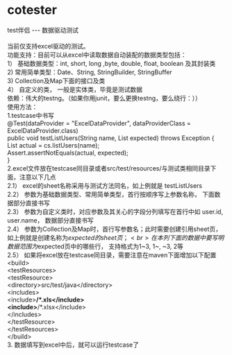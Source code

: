 # cotester<br>
test伴侣 --- 数据驱动测试<br>
<br>
当前仅支持excel驱动的测试。<br>
功能支持：目前可以从excel中读取数据自动装配的数据类型包括：<br>
1） 基础数据类型：int, short, long ,byte, double, float, boolean 及其封装类 <br>
2)  常用简单类型：Date、String, StringBuilder, StringBuffer<br>
3)  Collection及Map下面的接口及类<br>
4） 自定义的类， 一般是实体类，毕竟是测试数据<br>
依赖：伟大的testng。（如果你用junit，要么更换testng，要么绕行：））<br>
使用方法：<br>
1.testcase中书写<br>
    @Test(dataProvider = "ExcelDataProvider", dataProviderClass = ExcelDataProvider.class)<br>
    public void testListUsers(String name, List<Users> expected) throws Exception {<br>
        List<Users> actual = cs.listUsers(name);<br>
        Assert.assertNotEquals(actual, expected);<br>
    }<br>
2.excel文件放在testcase同目录或者src/test/resources/与测试类相同目录下面，注意以下几点<br>
2.1） excel的sheet名称采用与测试方法同名，如上例就是 testListUsers<br>
2.2） 参数为基础数据类型、常用简单类型，首行按顺序写上参数名称， 下面数据部分直接书写<br>
2.3） 参数为自定义类时，对应参数及其关心的字段分列填写在首行中如 user.id, user.name， 数据部分直接书写<br>
2.4） 参数为Collection及Map时，首行写参数名；此时需要创建引用sheet页， 如上例就是创建名称为$expected的sheet页；<br>
      在本列下面的数据中要写明数据范围为$expected页中的哪些行， 支持格式为1~3, 1~, ~3, 2等<br>
2.5） 如果将excel放在testcase同目录，需要注意在maven下面增加以下配置<br>
    &lt;build&gt;<br>
        &lt;testResources&gt;<br>
            &lt;testResource&gt;<br>
                &lt;directory&gt;src/test/java&lt;/directory&gt;<br>
                &lt;includes&gt;<br>
                    &lt;include&gt;**/*.xls&lt;/include&gt;<br>
                    &lt;include&gt;**/*.xlsx&lt;/include&gt;<br>
                &lt;/includes&gt;<br>
            &lt;/testResource&gt;<br>
        &lt;/testResources&gt;<br>
      &lt;/build&gt;<br>
3. 数据填写到excel中后，就可以运行testcase了<br>
